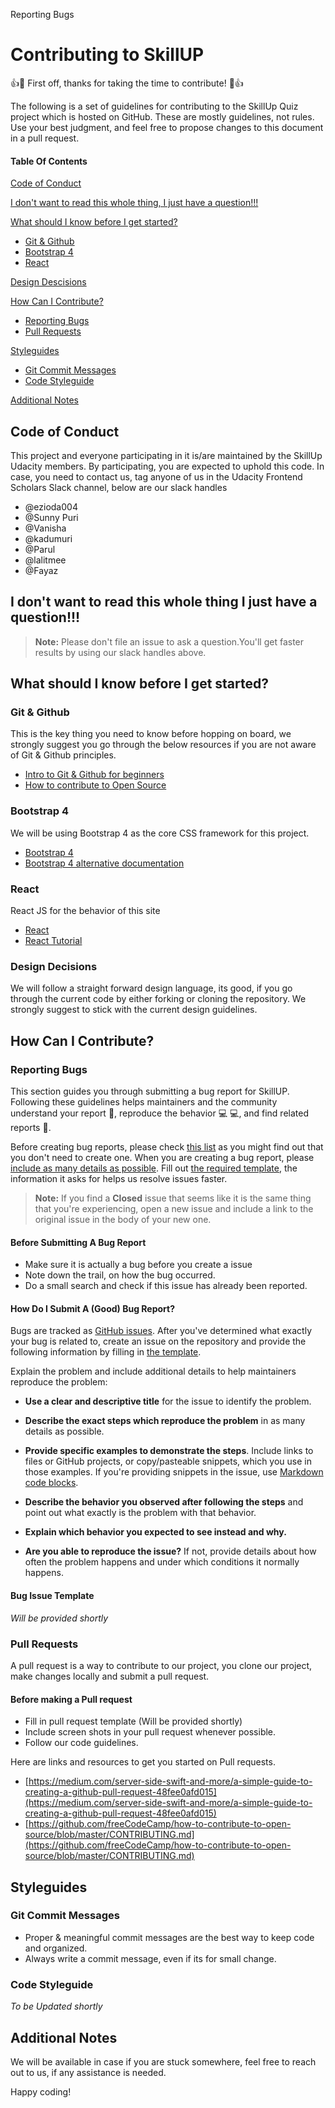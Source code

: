 Reporting Bugs
# Contributing to SkillUP

:+1::tada: First off, thanks for taking the time to contribute! :tada::+1:

The following is a set of guidelines for contributing to the SkillUp Quiz project which is hosted on GitHub. These are mostly guidelines, not rules. Use your best judgment, and feel free to propose changes to this document in a pull request.

#### Table Of Contents

[Code of Conduct](#code-of-conduct)

[I don't want to read this whole thing, I just have a question!!!](#i-dont-want-to-read-this-whole-thing-i-just-have-a-question)

[What should I know before I get started?](#what-should-i-know-before-i-get-started)
  * [Git & Github](#git-and-github)
  * [Bootstrap 4](#bootstrap)
  * [React](#react)

[Design Descisions](#design-decisions)

[How Can I Contribute?](#how-can-i-contribute)
  * [Reporting Bugs](#reporting-bugs)
  * [Pull Requests](#pull-requests)

[Styleguides](#styleguides)
  * [Git Commit Messages](#git-commit-messages)
  * [Code Styleguide](#code-styleguide)

[Additional Notes](#additional-notes)

## Code of Conduct

This project and everyone participating in it is/are maintained by the SkillUp Udacity members. By participating, you are expected to uphold this code. In case, you need to contact us, tag anyone of us in the Udacity Frontend Scholars Slack channel, below are our slack handles
  * @ezioda004
  * @Sunny Puri
  * @Vanisha
  * @kadumuri
  * @Parul
  * @lalitmee
  * @Fayaz
## I don't want to read this whole thing I just have a question!!!

> **Note:** Please don't file an issue to ask a question.You'll get faster results by using our slack handles above.


## What should I know before I get started?

### Git & Github
This is the key thing you need to know before hopping on board, we strongly suggest you go through the below resources if you are not aware of Git & Github principles.
  *  [Intro to Git & Github for beginners](https://medium.com/@abhishekj/an-intro-to-git-and-github-1a0e2c7e3a2f) 
  *  [How to contribute to Open Source](https://github.com/freeCodeCamp/how-to-contribute-to-open-source/blob/master/CONTRIBUTING.md) 


### Bootstrap 4
We will be using Bootstrap 4 as the core CSS framework for this project. 
  *  [Bootstrap 4](https://getbootstrap.com/docs/4.1/getting-started/introduction/) 
  *  [Bootstrap 4 alternative documentation](https://www.w3schools.com/bootstrap4/default.asp) 
  
### React
React JS for the behavior of this site
  *  [React](https://reactjs.org/) 
  * [React Tutorial](https://www.youtube.com/playlist?list=PL6gx4Cwl9DGBuKtLgPR_zWYnrwv-JllpA)

### Design Decisions

We will follow a straight forward design language, its good, if you go through the current code by either forking or cloning the repository. We strongly suggest to stick with the current design guidelines.

## How Can I Contribute?

### Reporting Bugs

This section guides you through submitting a bug report for SkillUP. Following these guidelines helps maintainers and the community understand your report :pencil:, reproduce the behavior :computer: :computer:, and find related reports :mag_right:.

Before creating bug reports, please check [this list](#before-submitting-a-bug-report) as you might find out that you don't need to create one. When you are creating a bug report, please [include as many details as possible](#how-do-i-submit-a-good-bug-report). Fill out [the required template](#bug-issue-template), the information it asks for helps us resolve issues faster.

> **Note:** If you find a **Closed** issue that seems like it is the same thing that you're experiencing, open a new issue and include a link to the original issue in the body of your new one.

#### Before Submitting A Bug Report

* Make sure it is actually a bug before you create a issue 
* Note down the trail, on how the bug occurred.
* Do a small search and check if this issue has already been reported.

#### How Do I Submit A (Good) Bug Report?

Bugs are tracked as [GitHub issues](https://guides.github.com/features/issues/). After you've determined what exactly your bug is related to, create an issue on the repository and provide the following information by filling in [the template](#bug-issue-template).

Explain the problem and include additional details to help maintainers reproduce the problem:

* **Use a clear and descriptive title** for the issue to identify the problem.
* **Describe the exact steps which reproduce the problem** in as many details as possible.
* **Provide specific examples to demonstrate the steps**. Include links to files or GitHub projects, or copy/pasteable snippets, which you use in those examples. If you're providing snippets in the issue, use [Markdown code blocks](https://help.github.com/articles/markdown-basics/#multiple-lines).
* **Describe the behavior you observed after following the steps** and point out what exactly is the problem with that behavior.
* **Explain which behavior you expected to see instead and why.**

* **Are you able to reproduce the issue?** If not, provide details about how often the problem happens and under which conditions it normally happens.
#### Bug  Issue Template
_Will be provided shortly_

### Pull Requests

A pull request is a way to contribute to our project, you clone our project, make changes locally and submit a pull request.
#### Before making a Pull request
* Fill in pull request template (Will be provided shortly)
* Include screen shots in your pull request whenever possible.
* Follow our code guidelines.

Here are links and resources to get you started on Pull requests.
  *  [https://medium.com/server-side-swift-and-more/a-simple-guide-to-creating-a-github-pull-request-48fee0afd015](https://medium.com/server-side-swift-and-more/a-simple-guide-to-creating-a-github-pull-request-48fee0afd015) 
   *  [https://github.com/freeCodeCamp/how-to-contribute-to-open-source/blob/master/CONTRIBUTING.md](https://github.com/freeCodeCamp/how-to-contribute-to-open-source/blob/master/CONTRIBUTING.md) 

## Styleguides

### Git Commit Messages

* Proper & meaningful commit messages are the best way to keep code and organized.
* Always write a commit message, even if its for small change.

### Code Styleguide

_To be Updated shortly_

## Additional Notes

We will be available in case if you are stuck somewhere, feel free to reach out to us, if any assistance is needed.

Happy coding!
